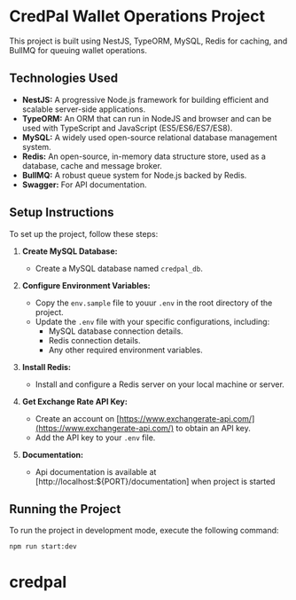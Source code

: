 # CredPal Wallet Operations Project

This project is built using NestJS, TypeORM, MySQL, Redis for caching, and BullMQ for queuing wallet operations.

## Technologies Used

- **NestJS:** A progressive Node.js framework for building efficient and scalable server-side applications.
- **TypeORM:** An ORM that can run in NodeJS and browser and can be used with TypeScript and JavaScript (ES5/ES6/ES7/ES8).
- **MySQL:** A widely used open-source relational database management system.
- **Redis:** An open-source, in-memory data structure store, used as a database, cache and message broker.
- **BullMQ:** A robust queue system for Node.js backed by Redis.
- **Swagger:** For API documentation.

## Setup Instructions

To set up the project, follow these steps:

1.  **Create MySQL Database:**

    - Create a MySQL database named `credpal_db`.

2.  **Configure Environment Variables:**

    - Copy the `env.sample` file to youur `.env` in the root directory of the project.
    - Update the `.env` file with your specific configurations, including:
      - MySQL database connection details.
      - Redis connection details.
      - Any other required environment variables.

3.  **Install Redis:**

    - Install and configure a Redis server on your local machine or server.

4.  **Get Exchange Rate API Key:**

    - Create an account on [https://www.exchangerate-api.com/](https://www.exchangerate-api.com/) to obtain an API key.
    - Add the API key to your `.env` file.

5.  **Documentation:**
    - Api documentation is available at [http://localhost:${PORT}/documentation] when project is started

## Running the Project

To run the project in development mode, execute the following command:

```bash
npm run start:dev
```
# credpal
